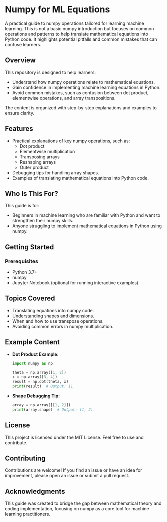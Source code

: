# Numpy for ML Equations

A practical guide to numpy operations tailored for learning machine learning. This is not a basic numpy introduction but focuses on common operations and patterns to help translate mathematical equations into Python code. It highlights potential pitfalls and common mistakes that can confuse learners.

## Overview

This repository is designed to help learners:

- Understand how numpy operations relate to mathematical equations.
- Gain confidence in implementing machine learning equations in Python.
- Avoid common mistakes, such as confusion between dot product, elementwise operations, and array transpositions.

The content is organized with step-by-step explanations and examples to ensure clarity.

## Features

- Practical explanations of key numpy operations, such as:
  - Dot product
  - Elementwise multiplication
  - Transposing arrays
  - Reshaping arrays
  - Outer product
- Debugging tips for handling array shapes.
- Examples of translating mathematical equations into Python code.

## Who Is This For?

This guide is for:

- Beginners in machine learning who are familiar with Python and want to strengthen their numpy skills.
- Anyone struggling to implement mathematical equations in Python using numpy.

## Getting Started

### Prerequisites

- Python 3.7+
- numpy
- Jupyter Notebook (optional for running interactive examples)

## Topics Covered

- Translating equations into numpy code.
- Understanding shapes and dimensions.
- When and how to use transpose operations.
- Avoiding common errors in numpy multiplication.

## Example Content

- **Dot Product Example:**
  ```python
  import numpy as np
  
  theta = np.array([1, 2])
  x = np.array([3, 4])
  result = np.dot(theta, x)
  print(result)  # Output: 11
  ```

- **Shape Debugging Tip:**
  ```python
  array = np.array([[1, 2]])
  print(array.shape)  # Output: (1, 2)
  ```

## License

This project is licensed under the MIT License. Feel free to use and contribute.

## Contributing

Contributions are welcome! If you find an issue or have an idea for improvement, please open an issue or submit a pull request.

## Acknowledgments

This guide was created to bridge the gap between mathematical theory and coding implementation, focusing on numpy as a core tool for machine learning practitioners.
